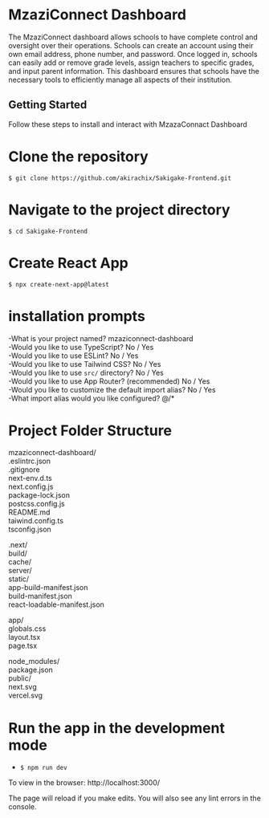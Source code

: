 # MzaziConnect Dashboard
The MzaziConnect dashboard allows schools to have complete control and oversight over their operations. Schools can create an account using their own email address, phone number, and password. Once logged in, schools can easily add or remove grade levels, assign teachers to specific grades, and input parent information. This dashboard ensures that schools have the necessary tools to efficiently manage all aspects of their institution.


## Getting Started
Follow these steps to install and interact with MzazaConnact Dashboard

# Clone the repository
`$ git clone https://github.com/akirachix/Sakigake-Frontend.git`

# Navigate to the project directory
`$ cd Sakigake-Frontend`

# Create React App
`$ npx create-next-app@latest`

# installation prompts
-What is your project named? mzaziconnect-dashboard
 <br/>
-Would you like to use TypeScript? No / Yes
 <br/>
-Would you like to use ESLint? No / Yes
 <br/>
-Would you like to use Tailwind CSS? No / Yes
 <br/>
-Would you like to use `src/` directory? No / Yes
 <br/>
-Would you like to use App Router? (recommended) No / Yes
 <br/>
-Would you like to customize the default import alias? No / Yes
 <br/>
-What import alias would you like configured? @/*

# Project Folder Structure
mzaziconnect-dashboard/
 <br/>
  .eslintrc.json
   <br/>
  .gitignore
   <br/>
  next-env.d.ts
   <br/>
  next.config.js
   <br/>
  package-lock.json
   <br/>
  postcss.config.js
   <br/>
  README.md
   <br/>
  taiwind.config.ts
   <br/>
  tsconfig.json
   <br/>

  .next/
   <br/>
    build/
     <br/>
    cache/
     <br/>
    server/
     <br/>
    static/
     <br/>
    app-build-manifest.json
     <br/>
    build-manifest.json
     <br/>
    react-loadable-manifest.json
     <br/>

  app/
   <br/>
    globals.css
     <br/>
    layout.tsx
     <br/>
    page.tsx
     <br/>

  node_modules/
   <br/>
  package.json
   <br/>
  public/
   <br/>
    next.svg
     <br/>
    vercel.svg
     <br/>

# Run the app in the development mode
- `$ npm run dev`

To view in the browser: http://localhost:3000/

The page will reload if you make edits.
You will also see any lint errors in the console.